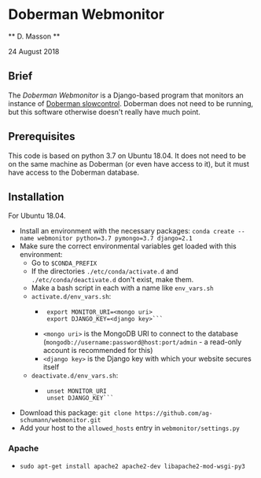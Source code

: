 # Doberman Webmonitor #

** D. Masson **

24 August 2018

## Brief ##

The *Doberman Webmonitor* is a Django-based program that monitors an instance of [Doberman slowcontrol](https://github.com/ag-schumann/doberman). Doberman does not need to be running, but this software otherwise doesn't really have much point.

## Prerequisites ##

This code is based on python 3.7 on Ubuntu 18.04. It does not need to be on the same machine as Doberman (or even have access to it), but it must have access to the Doberman database.

## Installation ##
For Ubuntu 18.04.

* Install an environment with the necessary packages: `conda create --name webmonitor python=3.7 pymongo=3.7 django=2.1`
* Make sure the correct environmental variables get loaded with this environment:
    * Go to `$CONDA_PREFIX`
    * If the directories `./etc/conda/activate.d` and `./etc/conda/deactivate.d` don't exist, make them.
    * Make a bash script in each with a name like `env_vars.sh`
    * `activate.d/env_vars.sh`:
        * ```#!/bin/bash
           export MONITOR_URI=<mongo uri>
           export DJANGO_KEY=<django key>```
        * `<mongo uri>` is the MongoDB URI to connect to the database (`mongodb://username:password@host:port/admin` - a read-only account is recommended for this)
        * `<django key>` is the Django key with which your website secures itself
    * `deactivate.d/env_vars.sh`:
        * ```#!/bin/bash
           unset MONITOR_URI
           unset DJANGO_KEY```
* Download this package: `git clone https://github.com/ag-schumann/webmonitor.git`
* Add your host to the `allowed_hosts` entry in `webmonitor/settings.py`

### Apache ###

* `sudo apt-get install apache2 apache2-dev libapache2-mod-wsgi-py3`
